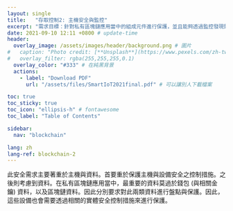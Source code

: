 ```yaml
---
layout: single
title:   "存取控制2: 主機安全與監控"
excerpt: "需求目標：針對私有區塊鏈應用當中的組成元件進行保護，並且能夠透過監控發現問題，並進行回應。" 
date: 2021-09-10 12:11 +0800 # update-time
header:
  overlay_image: /assets/images/header/background.png # 圖片
#   caption: "Photo credit: [**Unsplash**](https://www.pexels.com/zh-tw/search/earth/)" # 可以表示圖片來源
#   overlay_filter: rgba(255,255,255,0.1)
  overlay_color: "#333" # 在純黑背景
  actions:
    - label: "Download PDF"
      url: "/assets/files/SmartIoT2021final.pdf" # 可以讓別人下載檔案

toc: true
toc_sticky: true
toc_icon: "ellipsis-h" # fontawesome
toc_label: "Table of Contents"

sidebar:
  nav: "blockchain"

lang: zh
lang-ref: blockchain-2
---
```

 此安全需求主要著重於主機與資料。首要重於保護主機與設備安全之控制措施。之後則考慮到資料。在私有區塊鏈應用當中，最重要的資料莫過於錢包 (與相關金鑰) 資料，以及區塊鏈資料。因此分別要求對此兩類資料進行盤點與保護。因此，這些設備也會需要透過相關的實體安全控制措施來進行保護。